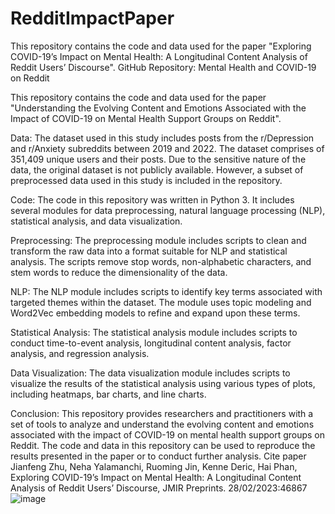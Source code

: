 # RedditImpactPaper
This repository contains the code and data used for the paper "Exploring COVID-19’s Impact on Mental Health: A Longitudinal Content Analysis of Reddit Users’ Discourse".
GitHub Repository: Mental Health and COVID-19 on Reddit

This repository contains the code and data used for the paper "Understanding the Evolving Content and Emotions Associated with the Impact of COVID-19 on Mental Health Support Groups on Reddit".

Data:
The dataset used in this study includes posts from the r/Depression and r/Anxiety subreddits between 2019 and 2022. The dataset comprises of 351,409 unique users and their posts. Due to the sensitive nature of the data, the original dataset is not publicly available. However, a subset of preprocessed data used in this study is included in the repository.

Code:
The code in this repository was written in Python 3. It includes several modules for data preprocessing, natural language processing (NLP), statistical analysis, and data visualization.

Preprocessing:
The preprocessing module includes scripts to clean and transform the raw data into a format suitable for NLP and statistical analysis. The scripts remove stop words, non-alphabetic characters, and stem words to reduce the dimensionality of the data.

NLP:
The NLP module includes scripts to identify key terms associated with targeted themes within the dataset. The module uses topic modeling and Word2Vec embedding models to refine and expand upon these terms.

Statistical Analysis:
The statistical analysis module includes scripts to conduct time-to-event analysis, longitudinal content analysis, factor analysis, and regression analysis.

Data Visualization:
The data visualization module includes scripts to visualize the results of the statistical analysis using various types of plots, including heatmaps, bar charts, and line charts.

Conclusion:
This repository provides researchers and practitioners with a set of tools to analyze and understand the evolving content and emotions associated with the impact of COVID-19 on mental health support groups on Reddit. The code and data in this repository can be used to reproduce the results presented in the paper or to conduct further analysis.
Cite paper Jianfeng Zhu, Neha Yalamanchi, Ruoming Jin, Kenne Deric, Hai Phan, Exploring COVID-19’s Impact on Mental Health: A Longitudinal Content Analysis of Reddit Users’ Discourse, JMIR Preprints. 28/02/2023:46867![image](https://user-images.githubusercontent.com/30304636/235010897-fe25bae3-baa1-4df8-8100-d6519c4530a3.png)
